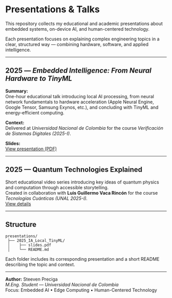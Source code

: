 # Presentations & Talks

This repository collects my educational and academic presentations about embedded systems, on-device AI, and human-centered technology.

Each presentation focuses on explaining complex engineering topics in a clear, structured way — combining hardware, software, and applied intelligence.

---

## 2025 — *Embedded Intelligence: From Neural Hardware to TinyML*

**Summary:**  
One-hour educational talk introducing local AI processing, from neural network fundamentals to hardware acceleration (Apple Neural Engine, Google Tensor, Samsung Exynos, etc.), and concluding with TinyML and energy-efficient computing.  

**Context:**  
Delivered at *Universidad Nacional de Colombia* for the course *Verificación de Sistemas Digitales (2025-I)*.

**Slides:**  
[View presentation (PDF)](./2025_IA_Local_TinyML/slides.pdf)

---

## 2025 — Quantum Technologies Explained
Short educational video series introducing key ideas of quantum physics and computation through accessible storytelling.  
Created in collaboration with **Luis Guillermo Vaca Rincón** for the course *Tecnologías Cuánticas (UNAL 2025-I).*  
[View details](./2025_Tecnologias_Cuanticas/README.md)

---

## Structure

```
presentations/
 ├── 2025_IA_Local_TinyML/
 │    ├── slides.pdf
 │    └── README.md
```

Each folder includes its corresponding presentation and a short README describing the topic and context.

---

**Author:** Steeven Preciga  
*M.Eng. Student — Universidad Nacional de Colombia*  
Focus: Embedded AI • Edge Computing • Human-Centered Technology
